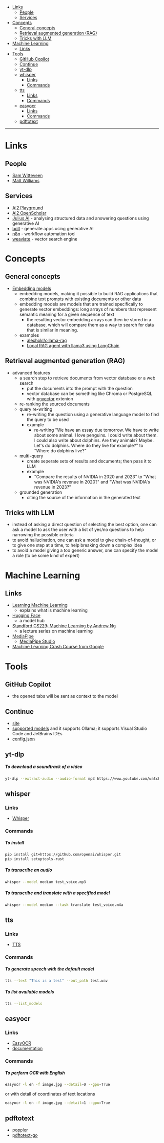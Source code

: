 - [Links](#links)
  * [People](#people)
  * [Services](#services)
- [Concepts](#concepts)
  * [General concepts](#general-concepts)
  * [Retrieval augmented generation (RAG)](#retrieval-augmented-generation-rag)
  * [Tricks with LLM](#tricks-with-llm)
- [Machine Learning](#machine-learning)
  * [Links](#links-1)
- [Tools](#tools)
  * [GitHub Copilot](#github-copilot)
  * [Continue](#continue)
  * [yt-dlp](#yt-dlp)
  * [whisper](#whisper)
    + [Links](#links-2)
    + [Commands](#commands)
  * [tts](#tts)
    + [Links](#links-3)
    + [Commands](#commands-1)
  * [easyocr](#easyocr)
    + [Links](#links-4)
    + [Commands](#commands-2)
  * [pdftotext](#pdftotext)
____

# Links

## People

- [Sam Witteveen](https://www.youtube.com/@samwitteveenai)
- [Matt Williams](https://www.youtube.com/@technovangelist)

## Services

- [Ai2 Playground](https://playground.allenai.org/)
- [Ai2 OpenScholar](https://openscholar.allen.ai/)
- [Julius AI](https://juliusai.com/) - analysing structured data and answering
  questions using generative AI
- [bolt](https://bolt.new/) - generate apps using generative AI
- [n8n](https://n8n.io/) - workflow automation tool
- [weaviate](https://weaviate.io/) - vector search engine

# Concepts

## General concepts

- [Embedding models](https://ollama.com/blog/embedding-models)
  * embedding models, making it possible to build RAG applications that combine
    text prompts with existing documents or other data
  * embedding models are models that are trained specifically to generate vector
    embeddings: long arrays of numbers that represent semantic meaning for
    a given sequence of text
    + the resulting vector embedding arrays can then be stored in a database,
      which will compare them as a way to search for data that is similar in
      meaning.
  * examples
    * [alexhokl/ollama-rag](https://github.com/alexhokl/ollama-rag)
    * [Local RAG agent with llama3 using
      LangChain](https://github.com/langchain-ai/langgraph/blob/main/examples/rag/langgraph_rag_agent_llama3_local.ipynb)

## Retrieval augmented generation (RAG)

- advanced features
  * a search step to retrieve documents from vector database or a web search
    + put the documents into the prompt with the question
    + vector database can be something like Chroma or PostgreSQL with
      [pgvector](https://github.com/pgvector/pgvector) extenion
  * re-ranking the sourced documents
  * query re-writing
    + re-writing the question using a generative language model to find the
      query to be used
    + example
      + re-writing "We have an essay due tomorrow. We have to write about some animal.
        I love penguins. I could write about them. I could also write about
        dolphins. Are they animals? Maybe. Let's do dolphins. Where do they live
        for example?" to "Where do dolphins live?"
  * multi-query
    + create seperate sets of results and documents; then pass it to LLM
    + example
      + "Compare the results of NVIDIA in 2020 and 2023" to "What was NVIDIA's
        revenue in 2020?" and "What was NVIDIA's revenue in 2023?"
  * grounded generation
    + citing the source of the information in the generated text

## Tricks with LLM

- instead of asking a direct question of selecting the best option, one can ask
  a model to ask the user with a list of yes/no questions to help narrowing the
  possible criteria
- to avoid hallucination, one can ask a model to give chain-of-thought, or to
  give one step at a time, to help breaking down a complex idea
- to avoid a model giving a too generic answer, one can specify the model a role
  (to be some kind of expert)

# Machine Learning

## Links

- [Learning Machine Learning](https://cloud.google.com/products/ai/ml-comic-1/)
  - explains what is machine learning
- [Hugging Face](https://huggingface.co/)
  - a model hub
- [Standford CS229: Machine Learning by Andrew Ng](https://www.youtube.com/watch?v=jGwO_UgTS7I&list=PLoROMvodv4rMiGQp3WXShtMGgzqpfVfbU)
  - a lecture series on machine learning
- [MediaPipe](https://ai.google.dev/edge/mediapipe/solutions/guide)
  * [MediaPipe Studio](https://mediapipe-studio.webapps.google.com/home)
- [Machine Learning Crash Course from
  Google](https://developers.google.com/machine-learning/crash-course/)

# Tools

## GitHub Copilot

- the opened tabs will be sent as context to the model

## Continue

- [site](https://www.continue.dev/)
- [supported models](https://docs.continue.dev/chat/model-setup) and it supports
  Ollama; it supports Visual Studio Code and JetBrains IDEs
- [config.json](https://docs.continue.dev/reference/)

## yt-dlp

##### To download a soundtrack of a video

```sh
yt-dlp --extract-audio --audio-format mp3 https://www.youtube.com/watch?v=wq9p6Y8RPEs
```

## whisper

### Links

- [Whisper](https://github.com/openai/whisper)

### Commands

##### To install

```sh
pip install git+https://github.com/openai/whisper.git
pip install setuptools-rust
```

##### To transcribe an audio

```sh
whisper --model medium test_voice.mp3
```

##### To transcribe and translate with a specified model

```sh
whisper --model medium --task translate test_voice.m4a
```

## tts

### Links

- [TTS](https://github.com/coqui-ai/TTS)

### Commands

##### To generate speech with the default model

```sh
tts --text "This is a test" --out_path test.wav
```

##### To list available models

```sh
tts --list_models
```

## easyocr

### Links

- [EasyOCR](https://github.com/JaidedAI/EasyOCR)
- [documentation](https://www.jaided.ai/easyocr/)

### Commands

##### To perform OCR with English

```sh
easyocr -l en -f image.jpg --detail=0 --gpu=True
```

or with detail of coordinates of text locations

```sh
easyocr -l en -f image.jpg --detail=1 --gpu=True
```

## pdftotext

- [poppler](https://poppler.freedesktop.org/)
- [pdftotext-go](https://github.com/heussd/pdftotext-go)
